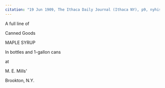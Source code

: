 ```yaml
---
citation: "19 Jun 1909, The Ithaca Daily Journal (Ithaca NY), p9, nyhistoricnewspapers.org."
---
```


A full line of

Canned Goods

MAPLE SYRUP

In bottles and 1-gallon cans

at

M. E. Mills'

Brookton, N.Y. 


